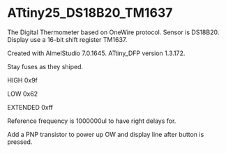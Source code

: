 # ATtiny25_DS18B20_TM1637
The Digital Thermometer based on OneWire protocol. Sensor is DS18B20. Display use a 16-bit shift register TM1637.

Created with AlmelStudio 7.0.1645. ATtiny_DFP version 1.3.172.

Stay fuses as they shiped.

HIGH 0x9f

LOW 0x62

EXTENDED 0xff

Reference frequency is 1000000ul to have right delays for.

Add a PNP transistor to power up OW and display line after button is pressed.
